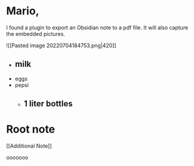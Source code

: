 # Mario, 
I found a plugin to export an Obsidian note to a pdf file.
It will also capture the embedded pictures.

![[Pasted image 20220704184753.png|420]]


- ## milk
- eggs
- pepsi
	- ## 1  liter bottles

# Root note
[[Additional Note]]


ooooooo